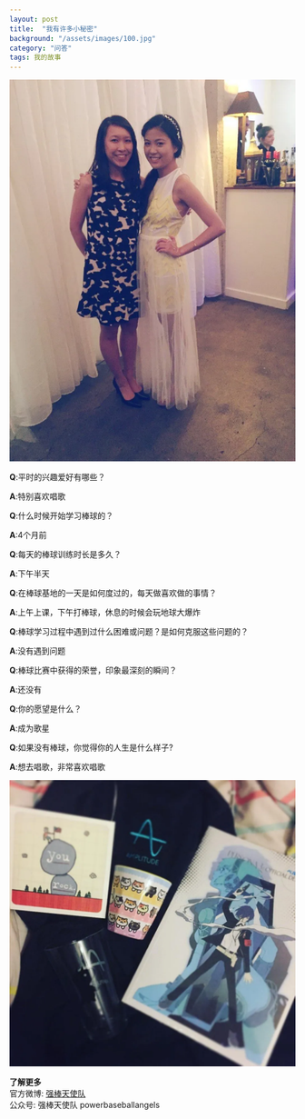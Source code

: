 ```yaml
---
layout: post
title:  "我有许多小秘密"
background: "/assets/images/100.jpg"
category: "问答"
tags: 我的故事
---
```


![100](../assets/images/100.jpg)


**Q**:平时的兴趣爱好有哪些？

**A**:特别喜欢唱歌

**Q**:什么时候开始学习棒球的？

**A**:4个月前

**Q**:每天的棒球训练时长是多久？

**A**:下午半天

**Q**:在棒球基地的一天是如何度过的，每天做喜欢做的事情？

**A**:上午上课，下午打棒球，休息的时候会玩地球大爆炸

**Q**:棒球学习过程中遇到过什么困难或问题？是如何克服这些问题的？

**A**:没有遇到问题

**Q**:棒球比赛中获得的荣誉，印象最深刻的瞬间？

**A**:还没有

**Q**:你的愿望是什么？

**A**:成为歌星

**Q**:如果没有棒球，你觉得你的人生是什么样子?

**A**:想去唱歌，非常喜欢唱歌 


![101](../assets/images/101.jpg)  


**了解更多**      
官方微博: [强棒天使队](https://weibo.com/PBangels?is_all=1)     
公众号: 强棒天使队 powerbaseballangels    
 
